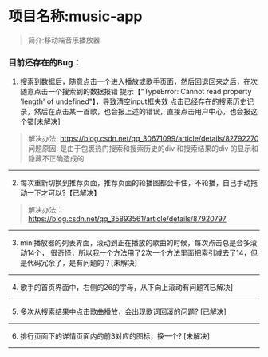 # 项目名称:music-app

> 简介:移动端音乐播放器

### 目前还存在的Bug：

1. 搜索到数据后，随意点击一个进入播放或歌手页面，然后回退回来之后，在次随意点击一个搜索到的数据报错
   提示【"TypeError: Cannot read property 'length' of undefined"】，导致清空input框失效
   点击已经存在的搜索历史记录，然后在点击某一首歌，也会报上述的错误，直接点击用户中心，也会报这个错[未解决]
> 解决办法: https://blog.csdn.net/qq_30671099/article/details/82792270
> 问题原因: 是由于包裹热门搜索和搜索历史的div 和搜索结果的div 的显示和隐藏不正确造成的
---
2. 每次重新切换到推荐页面，推荐页面的轮播图都会卡住，不轮播，自己手动拖动一下才可以?【已解决】
> 解决办法：https://blog.csdn.net/qq_35893561/article/details/87920797
---
3. mini播放器的列表界面，滚动到正在播放的歌曲的时候，每次点击总是会多滚动14个，
   很奇怪，所以我一个方法用了2次一个方法里面把索引减去了14，但是代码冗余了，是有问题的？[未解决]
---
4. 歌手的首页界面中，右侧的26的字母，从下向上滚动有问题?[已解决]
---
5. 多次从搜索结果中点击歌曲播放，会出现歌词回滚的问题? [已解决]
---
6. 排行页面下的详情页面内的前3对应的图标，换一个? [未解决]
---
